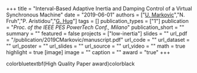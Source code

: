 +++
title = "Interval-Based Adaptive Inertia and Damping Control of a Virtual Synchronous Machine"
date = "2019-06-01"
authors = ["[U. Markovic](https://scholar.google.ch/citations?user=xCrtgNwAAAAJ)","N. Fruh","P. Aristidou","[G. Hug](https://scholar.google.com/citations?hl=en&user=dBT_MOAAAAAJ)"]
tags = []
publication_types = ["1"]
publication = "_Proc. of the IEEE PES PowerTech Conf., Milano_"
publication_short = ""
summary = ""
featured = false
projects = ["low-inertia"]
slides = ""
url_pdf = "/publication/2019CMarkovic/manuscript.pdf"
url_code = ""
url_dataset = ""
url_poster = ""
url_slides = ""
url_source = ""
url_video = ""
math = true
highlight = true
[image]
image = ""
caption = ""
award = "true"
+++

colorbluetextbf(High Quality Paper award)colorblack
